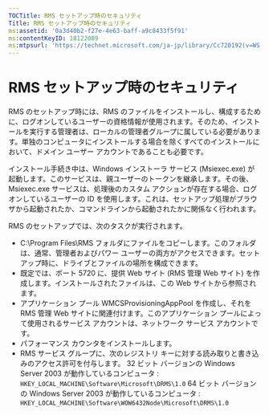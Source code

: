 ```yaml
---
TOCTitle: RMS セットアップ時のセキュリティ
Title: RMS セットアップ時のセキュリティ
ms:assetid: '0a3d40b2-f27e-4e63-baff-a9c8433f5f91'
ms:contentKeyID: 18122089
ms:mtpsurl: 'https://technet.microsoft.com/ja-jp/library/Cc720192(v=WS.10)'
---
```


RMS セットアップ時のセキュリティ
================================

RMS のセットアップ時には、RMS のファイルをインストールし、構成するために、ログオンしているユーザーの資格情報が使用されます。そのため、インストールを実行する管理者は、ローカルの管理者グループに属している必要があります。単独のコンピュータにインストールする場合を除くすべてのインストールにおいて、ドメイン ユーザー アカウントであることも必要です。

インストール手続き中は、Windows インストーラ サービス (Msiexec.exe) が起動します。このサービスは、親ユーザーのトークンを継承します。その後、Msiexec.exe サービスは、処理後のカスタム アクションが存在する場合、ログオンしているユーザーの ID を使用します。これは、セットアップ処理がブラウザから起動されたか、コマンドラインから起動されたかに関係なく行われます。

RMS のセットアップでは、次のタスクが実行されます。

-   C:\\Program Files\\RMS フォルダにファイルをコピーします。このフォルダは、通常、管理者およびパワー ユーザーの両方がアクセスできます。セットアップ時に、ドライブとファイルの場所を構成できます。
-   既定では、ポート 5720 に、提供 Web サイト (RMS 管理 Web サイト) を作成します。インストールされたファイルは、この Web サイトから参照されます。
-   アプリケーション プール WMCSProvisioningAppPool を作成し、それを RMS 管理 Web サイトに関連付けます。このアプリケーション プールによって使用されるサービス アカウントは、ネットワーク サービス アカウントです。
-   パフォーマンス カウンタをインストールします。
-   RMS サービス グループに、次のレジストリ キーに対する読み取りと書き込みのアクセス許可を付与します。
    32 ビット バージョンの Windows Server 2003 が動作しているコンピュータ :
    `HKEY_LOCAL_MACHINE\Software\Microsoft\DRMS\1.0`
    64 ビット バージョンの Windows Server 2003 が動作しているコンピュータ :
    `HKEY_LOCAL_MACHINE\Software\WOW6432Node\Microsoft\DRMS\1.0`
